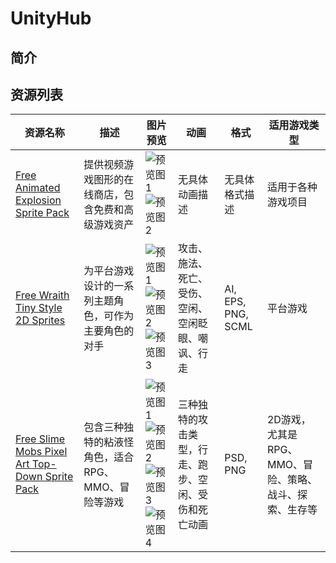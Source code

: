 # UnityHub

## 简介


## 资源列表

| 资源名称 | 描述 | 图片预览 | 动画 | 格式 | 适用游戏类型 |
| --- | --- | --- | --- | --- | --- |
| [Free Animated Explosion Sprite Pack](https://craftpix.net/freebies/free-animated-explosion-sprite-pack/) | 提供视频游戏图形的在线商店，包含免费和高级游戏资产 | ![预览图1](https://img.craftpix.net/2022/04/Free-Animated-Explosion-Sprite-Pack-720x480.webp) ![预览图2](https://img.craftpix.net/2022/04/Free-Animated-Explosion-Sprite2-720x480.webp) | 无具体动画描述 | 无具体格式描述 | 适用于各种游戏项目 |
| [Free Wraith Tiny Style 2D Sprites](https://craftpix.net/freebies/free-wraith-tiny-style-2d-sprites/) | 为平台游戏设计的一系列主题角色，可作为主要角色的对手 | ![预览图1](https://img.craftpix.net/2020/09/Free-Wraith-Tiny-Style-2D-Sprites-720x480.webp) ![预览图2](https://img.craftpix.net/2020/09/Free-Wraith-Tiny-Style-2D-Sprites2-720x480.webp) ![预览图3](https://img.craftpix.net/2020/09/Free-Wraith-Tiny-Style-2D-Sprites3-720x480.webp) | 攻击、施法、死亡、受伤、空闲、空闲眨眼、嘲讽、行走 | AI, EPS, PNG, SCML | 平台游戏 |
| [Free Slime Mobs Pixel Art Top-Down Sprite Pack](https://craftpix.net/freebies/free-slime-mobs-pixel-art-top-down-sprite-pack/) | 包含三种独特的粘液怪角色，适合RPG、MMO、冒险等游戏 | ![预览图1](https://img.craftpix.net/2024/11/Free-Slime-Mobs-Pixel-Art-Top-Down-Sprite-Pack-720x480.webp) ![预览图2](https://img.craftpix.net/2024/11/Free-Slime-Mobs-Pixel-Art-Top-Down-Sprite-Pack2-720x480.webp) ![预览图3](https://img.craftpix.net/2024/11/Free-Slime-Mobs-Pixel-Art-Top-Down-Sprite-Pack3-720x480.webp) ![预览图4](https://img.craftpix.net/2024/11/Free-Slime-Mobs-Pixel-Art-Top-Down-Sprite-Pack4-720x480.webp) | 三种独特的攻击类型，行走、跑步、空闲、受伤和死亡动画 | PSD, PNG | 2D游戏，尤其是RPG、MMO、冒险、策略、战斗、探索、生存等 |